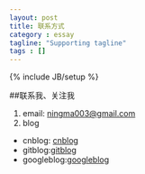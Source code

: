 ```yaml
---
layout: post
title: 联系方式
category : essay
tagline: "Supporting tagline"
tags : []
---
```

{% include JB/setup %}

##联系我、关注我
1. email: ningma003@gmail.com
1. blog
 * cnblog: [cnblog](http://www.cnblogs.com/mang/MyPosts.html)
 * gitblog:[gitblog](http://mankou.github.com/)
 * googleblog:[googleblog](http://xiaomapushpush.blogspot.com/)
